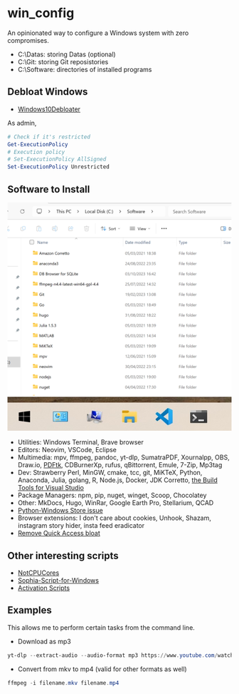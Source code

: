 # win_config

An opinionated way to configure a Windows system with zero compromises.

- C:\Datas: storing Datas (optional)
- C:\Git: storing Git reposistories
- C:\Software: directories of installed programs

## Debloat Windows

- [Windows10Debloater](https://github.com/Sycnex/Windows10Debloater)

As admin,

```powershell
# Check if it's restricted
Get-ExecutionPolicy 
# Execution policy
# Set-ExecutionPolicy AllSigned
Set-ExecutionPolicy Unrestricted
```

## Software to Install

![Software Installed](./assets/SoftwareInstalled.png)
![Bar](./assets/Bar.jpg)

- Utilities: Windows Terminal, Brave browser
- Editors: Neovim, VSCode, Eclipse
- Multimedia: mpv, ffmpeg, pandoc, yt-dlp, SumatraPDF, Xournalpp, OBS, Draw.io, [PDFtk](https://www.pdflabs.com/tools/pdftk-the-pdf-toolkit/), CDBurnerXp, rufus, qBittorrent, Emule, 7-Zip, Mp3tag
- Dev: Strawberry Perl, MinGW, cmake, tcc, git, MiKTeX, Python, Anaconda, Julia, golang, R, Node.js, Docker, JDK Corretto, [the Build Tools for Visual Studio](https://www.jaacostan.com/2019/12/rust-error-linker-linkexe-not-found.html#:~:text=While%20compiling%20Rust%20program%20in,Tools%20for%20Visual%20Studio%202019)
- Package Managers: npm, pip, nuget, winget, Scoop, Chocolatey
- Other: MkDocs, Hugo, WinRar, Google Earth Pro, Stellarium, QCAD
- [Python-Windows Store issue](https://superuser.com/questions/1770299/override-windows-store-open-action-when-launching-python-in-powershell)
- Browser extensions: I don't care about cookies, Unhook, Shazam, instagram story hider, insta feed eradicator
- [Remove Quick Access bloat](https://www.minitool.com/news/windows-11-quick-access.html)

## Other interesting scripts

- [NotCPUCores](https://github.com/rcmaehl/NotCPUCores)
- [Sophia-Script-for-Windows](https://github.com/farag2/Sophia-Script-for-Windows)
- [Activation Scripts](https://github.com/massgravel/Microsoft-Activation-Scripts)

## Examples

This allows me to perform certain tasks from the command line.

- Download as mp3

```powershell
yt-dlp --extract-audio --audio-format mp3 https://www.youtube.com/watch?v=VideoHash
```

- Convert from mkv to mp4 (valid for other formats as well)

```powershell
ffmpeg -i filename.mkv filename.mp4
```
